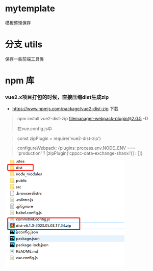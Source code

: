 # mytemplate
模板整理保存

# 分支 utils
保存一些前端工具类


# npm 库

### vue2.x项目打包的时候，直接压缩dist生成zip
- https://www.npmjs.com/package/vue2-dist-zip
下载
> npm install vue2-dist-zip filemanager-webpack-plugin@2.0.5 -D 
> 
> 在vue.config.js中

> const zipPlugin = require('vue2-dist-zip')

> configureWebpack: {plugins: process.env.NODE_ENV === 'production' ? [zipPlugin('cppcc-data-exchange-shanxi')] : []}

![img.png](img.png)

